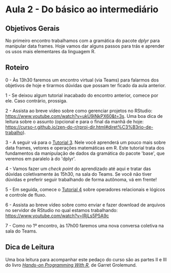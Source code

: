 # Aula 2 - Do básico ao intermediário

## Objetivos Gerais

No primeiro encontro trabalhamos com a gramática do pacote *dplyr* para manipular data frames. Hoje vamos dar alguns passos para trás e aprender os usos mais elementares da linguagem R.

## Roteiro

0 - Às 13h30 faremos um encontro virtual (via Teams) para falarmos dos objetivos de hoje e tirarmos dúvidas que possam ter ficado da aula anterior.

1 - Se deixou algum tutorial inacabado do encontro anterior, comece por ele. Caso contrário, prossiga.

2 - Assista ao breve vídeo sobre como gerenciar projetos no RStudio: <https://www.youtube.com/watch?v=ukU9iNkPX60&t=3s>. Uma boa dica de leitura sobre o assunto (opcional e para o final da manhã de hoje: <https://curso-r.github.io/zen-do-r/rproj-dir.html#diret%C3%B3rio-de-trabalho>).

3 - A seguir vá para o [Tutorial 3](/tutorial/tutorial-03.md). Nele vocẽ aprenderá um pouco mais sobre data frames, vetores e operações matemáticas em R. Este tutorial trata dos fundamentos da manipulação de dados da gramática do pacote 'base', que veremos em paralelo à do 'dplyr'.

4 - Vamos fazer um *check point* do aprendizado até aqui e tratar das dúvidas coletivamente às 15h30, na sala do Teams. Se você não tiver dúvidas e preferir seguir trabalhando de forma autônoma, vá em frente!

5 - Em seguida, comece o [Tutorial 4](/tutorial/tutorial-04.md) sobre operadores relacionais e lógicos e controle de fluxo.

6 - Assista ao breve vídeo sobre como enviar e fazer download de arquivos no servidor de RStudio no qual estamos trabalhando: <https://www.youtube.com/watch?v=IRjLs5P5A9c>

7 - Como no 1º encontro, às 17h00 faremos uma nova conversa coletiva na sala do Teams.

## Dica de Leitura

Uma boa leitura para acompanhar este pedaço do curso são as partes II e III do livro [*Hands-on Programming With R*](https://rstudio-education.github.io/hopr/), de Garret Grolemund.
